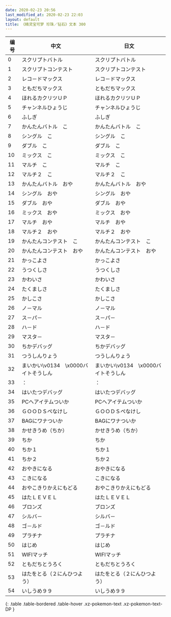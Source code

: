 ```yaml
---
date: 2020-02-23 20:56
last_modified_at: 2020-02-23 22:03
layout: default
title: 《精灵宝可梦 珍珠／钻石》文本 300
---
```

| 编号 | 中文 | 日文 |
| ---- | ---- | ---- |
| 0 | スクリプトバトル | スクリプトバトル |
| 1 | スクリプトコンテスト | スクリプトコンテスト |
| 2 | レコ－ドマックス | レコ－ドマックス |
| 3 | ともだちマックス | ともだちマックス |
| 4 | ほれるカクリツＵＰ | ほれるカクリツＵＰ |
| 5 | チャンネルひょうじ | チャンネルひょうじ |
| 6 | ふしぎ | ふしぎ |
| 7 | かんたんバトル　こ | かんたんバトル　こ |
| 8 | シングル　こ | シングル　こ |
| 9 | ダブル　こ | ダブル　こ |
| 10 | ミックス　こ | ミックス　こ |
| 11 | マルチ　こ | マルチ　こ |
| 12 | マルチ２　こ | マルチ２　こ |
| 13 | かんたんバトル　おや | かんたんバトル　おや |
| 14 | シングル　おや | シングル　おや |
| 15 | ダブル　おや | ダブル　おや |
| 16 | ミックス　おや | ミックス　おや |
| 17 | マルチ　おや | マルチ　おや |
| 18 | マルチ２　おや | マルチ２　おや |
| 19 | かんたんコンテスト　こ | かんたんコンテスト　こ |
| 20 | かんたんコンテスト　おや | かんたんコンテスト　おや |
| 21 | かっこよさ | かっこよさ |
| 22 | うつくしさ | うつくしさ |
| 23 | かわいさ | かわいさ |
| 24 | たくましさ | たくましさ |
| 25 | かしこさ | かしこさ |
| 26 | ノ－マル | ノ－マル |
| 27 | ス－パ－ | ス－パ－ |
| 28 | ハ－ド | ハ－ド |
| 29 | マスタ－ | マスタ－ |
| 30 | ちかデバッグ | ちかデバッグ |
| 31 | つうしんりょう | つうしんりょう |
| 32 | まいかい\v0134　\x0000バイトそうしん | まいかい\v0134　\x0000バイトそうしん |
| 33 | ： | ： |
| 34 | はいたつデバッグ | はいたつデバッグ |
| 35 | PCへアイテムついか | PCへアイテムついか |
| 36 | ＧＯＯＤＳぺなけし | ＧＯＯＤＳぺなけし |
| 37 | BAGにワナついか | BAGにワナついか |
| 38 | かせきうめ（ちか） | かせきうめ（ちか） |
| 39 | ちか | ちか |
| 40 | ちか１ | ちか１ |
| 41 | ちか２ | ちか２ |
| 42 | おやきになる | おやきになる |
| 43 | こきになる | こきになる |
| 44 | おやこきりかえにもどる | おやこきりかえにもどる |
| 45 | はたＬＥＶＥＬ | はたＬＥＶＥＬ |
| 46 | ブロンズ | ブロンズ |
| 47 | シルバ－ | シルバ－ |
| 48 | ゴ－ルド | ゴ－ルド |
| 49 | プラチナ | プラチナ |
| 50 | はじめ | はじめ |
| 51 | WIFIマッチ | WIFIマッチ |
| 52 | ともだちとうろく | ともだちとうろく |
| 53 | はたをとる（２にんひつよう） | はたをとる（２にんひつよう） |
| 54 | いしうめ９９ | いしうめ９９ |
{: .table .table-bordered .table-hover .xz-pokemon-text .xz-pokemon-text-DP }